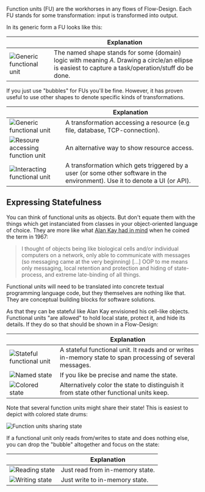 Function units (FU) are the workhorses in any flows of Flow-Design. Each FU stands for some transformation: input is transformed into output.

In its generic form a FU looks like this:

|  	|   Explanation	|
|---	|---	|
|   ![Generic functional unit](https://github.com/ccdschool/flow-design-cheatsheet/blob/master/images/functional_units/generic.png)	|   The named shape stands for some (domain) logic with meaning _A_. Drawing a circle/an ellipse is easiest to capture a task/operation/stuff do be done.	|

If you just use "bubbles" for FUs you'll be fine. However, it has proven useful to use other shapes to denote specific kinds of transformations.

|  	|   Explanation	|
|---	|---	|
|   ![Generic functional unit](https://github.com/ccdschool/flow-design-cheatsheet/blob/master/images/functional_units/provider.png)	|   A transformation accessing a resource (e.g file, database, TCP-connection).	|
|   ![Resoure accessing function unit](https://github.com/ccdschool/flow-design-cheatsheet/blob/master/images/functional_units/provider2.png)	|   An alternative way to show resource access.	|
|   ![Interacting functional unit](https://github.com/ccdschool/flow-design-cheatsheet/blob/master/images/functional_units/portal.png)	|   A transformation which gets triggered by a user (or some other software in the environment). Use it to denote a UI (or API).	|

## Expressing Statefulness
You can think of functional units as objects. But don't equate them with the things which get instanciated from classes in your object-oriented language of choice. They are more like what [Alan Kay had in mind](http://userpage.fu-berlin.de/~ram/pub/pub_jf47ht81Ht/doc_kay_oop_en) when he coined the term in 1967:

> I thought of objects being like biological cells and/or individual computers on a network, only able to communicate with messages (so messaging came at the very beginning) [...] OOP to me means only messaging, local retention and protection and hiding of state-process, and extreme late-binding of all things.

Functional units will need to be translated into concrete textual programming language code, but they themselves are nothing like that. They are conceptual building blocks for software solutions.

As that they can be stateful like Alan Kay envisioned his cell-like objects. Functional units "are allowed" to hold local state, protect it, and hide its details. If they do so that should be shown in a Flow-Design:

|  	|   Explanation	|
|---	|---	|
|   ![Stateful functional unit](https://github.com/ccdschool/flow-design-cheatsheet/blob/master/images/functional_units/stateful.png)	|   A stateful functional unit. It reads and or writes in-memory state to span processing of several messages.	|
|   ![Named state](https://github.com/ccdschool/flow-design-cheatsheet/blob/master/images/functional_units/stateful_named.png)	|   If you like be precise and name the state. 	|
|   ![Colored state](https://github.com/ccdschool/flow-design-cheatsheet/blob/master/images/functional_units/stateful_colored.png)	|   Alternatively color the state to distinguish it from state other functional units keep.	|

Note that several function units might share their state! This is easiest to depict with colored state drums:

![Function units sharing state](https://github.com/ccdschool/flow-design-cheatsheet/blob/master/images/functional_units/shared_state.png)

If a functional unit only reads from/writes to state and does nothing else, you can drop the "bubble" altogether and focus on the state:

|  	|   Explanation	|
|---	|---	|
|   ![Reading state](https://github.com/ccdschool/flow-design-cheatsheet/blob/master/images/functional_units/read_state.png)	|   Just read from in-memory state.	|
|   ![Writing state](https://github.com/ccdschool/flow-design-cheatsheet/blob/master/images/functional_units/write_state.png)	|   Just write to in-memory state. 	|